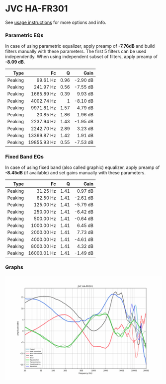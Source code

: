 # JVC HA-FR301
See [usage instructions](https://github.com/jaakkopasanen/AutoEq#usage) for more options and info.

### Parametric EQs
In case of using parametric equalizer, apply preamp of **-7.76dB** and build filters manually
with these parameters. The first 5 filters can be used independently.
When using independent subset of filters, apply preamp of **-8.09 dB**.

| Type    | Fc          |    Q | Gain     |
|--------:|------------:|-----:|---------:|
| Peaking | 99.61 Hz    | 0.96 | -2.90 dB |
| Peaking | 241.97 Hz   | 0.56 | -7.55 dB |
| Peaking | 1665.89 Hz  | 0.39 | 9.93 dB  |
| Peaking | 4002.74 Hz  | 1    | -8.10 dB |
| Peaking | 9971.81 Hz  | 1.57 | 4.79 dB  |
| Peaking | 20.85 Hz    | 1.86 | 1.96 dB  |
| Peaking | 2237.94 Hz  | 1.43 | -1.95 dB |
| Peaking | 2242.70 Hz  | 2.89 | 3.23 dB  |
| Peaking | 13369.87 Hz | 1.42 | 1.91 dB  |
| Peaking | 19855.93 Hz | 0.55 | -7.53 dB |

### Fixed Band EQs
In case of using fixed band (also called graphic) equalizer, apply preamp of **-8.45dB**
(if available) and set gains manually with these parameters.

| Type    | Fc          |    Q | Gain     |
|--------:|------------:|-----:|---------:|
| Peaking | 31.25 Hz    | 1.41 | 0.97 dB  |
| Peaking | 62.50 Hz    | 1.41 | -2.61 dB |
| Peaking | 125.00 Hz   | 1.41 | -5.79 dB |
| Peaking | 250.00 Hz   | 1.41 | -6.42 dB |
| Peaking | 500.00 Hz   | 1.41 | -0.64 dB |
| Peaking | 1000.00 Hz  | 1.41 | 6.45 dB  |
| Peaking | 2000.00 Hz  | 1.41 | 7.73 dB  |
| Peaking | 4000.00 Hz  | 1.41 | -4.61 dB |
| Peaking | 8000.00 Hz  | 1.41 | 4.32 dB  |
| Peaking | 16000.01 Hz | 1.41 | -1.49 dB |

### Graphs
![](./JVC%20HA-FR301.png)